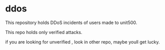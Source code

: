 # ddos
This repository holds DDoS incidents of users made to unit500.

This repo holds only verified attacks. 

if you are looking for unverified , look in other repo, maybe youll get lucky.
